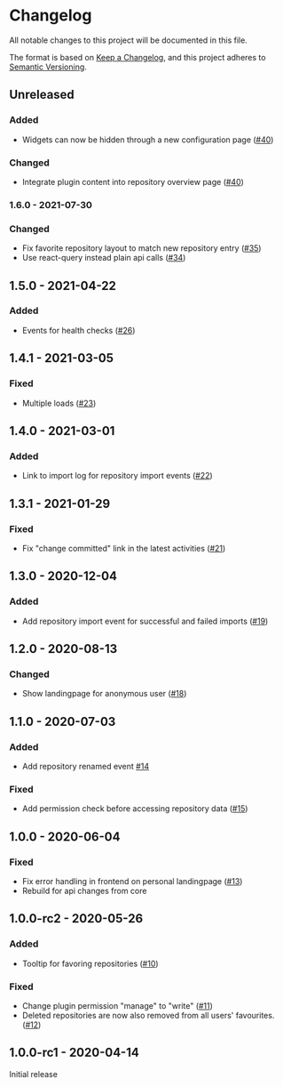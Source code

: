 # Changelog
All notable changes to this project will be documented in this file.

The format is based on [Keep a Changelog](https://keepachangelog.com/en/1.0.0/),
and this project adheres to [Semantic Versioning](https://semver.org/spec/v2.0.0.html).

## Unreleased
### Added
- Widgets can now be hidden through a new configuration page ([#40](https://github.com/scm-manager/scm-landingpage-plugin/pull/40))

### Changed
- Integrate plugin content into repository overview page ([#40](https://github.com/scm-manager/scm-landingpage-plugin/pull/40))

### 1.6.0 - 2021-07-30
### Changed
- Fix favorite repository layout to match new repository entry ([#35](https://github.com/scm-manager/scm-landingpage-plugin/pull/35))
- Use react-query instead plain api calls ([#34](https://github.com/scm-manager/scm-landingpage-plugin/pull/34))

## 1.5.0 - 2021-04-22
### Added
- Events for health checks ([#26](https://github.com/scm-manager/scm-landingpage-plugin/pull/26))

## 1.4.1 - 2021-03-05
### Fixed
- Multiple loads ([#23](https://github.com/scm-manager/scm-landingpage-plugin/pull/23))

## 1.4.0 - 2021-03-01
### Added
- Link to import log for repository import events ([#22](https://github.com/scm-manager/scm-landingpage-plugin/pull/22))

## 1.3.1 - 2021-01-29
### Fixed
- Fix "change committed" link in the latest activities ([#21](https://github.com/scm-manager/scm-landingpage-plugin/pull/21))

## 1.3.0 - 2020-12-04
### Added
- Add repository import event for successful and failed imports ([#19](https://github.com/scm-manager/scm-landingpage-plugin/pull/19))

## 1.2.0 - 2020-08-13
### Changed
- Show landingpage for anonymous user ([#18](https://github.com/scm-manager/scm-landingpage-plugin/pull/18))

## 1.1.0 - 2020-07-03
### Added
- Add repository renamed event [#14](https://github.com/scm-manager/scm-landingpage-plugin/pull/14)

### Fixed
- Add permission check before accessing repository data ([#15](https://github.com/scm-manager/scm-landingpage-plugin/pull/15))

## 1.0.0 - 2020-06-04
### Fixed
- Fix error handling in frontend on personal landingpage ([#13](https://github.com/scm-manager/scm-landingpage-plugin/pull/13)) 
- Rebuild for api changes from core

## 1.0.0-rc2 - 2020-05-26
### Added
- Tooltip for favoring repositories ([#10](https://github.com/scm-manager/scm-landingpage-plugin/pull/10)) 

### Fixed
- Change plugin permission "manage" to "write" ([#11](https://github.com/scm-manager/scm-landingpage-plugin/pull/11))
- Deleted repositories are now also removed from all users' favourites. ([#12](https://github.com/scm-manager/scm-landingpage-plugin/pull/12))

## 1.0.0-rc1 - 2020-04-14
Initial release

[1.0.0-rc1]: https://github.com/scm-manager/scm-landingpage-plugin/releases/tag/1.0.0-rc1
